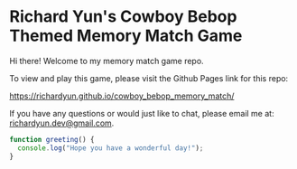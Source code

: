 # Richard Yun's Cowboy Bebop Themed Memory Match Game

Hi there! Welcome to my memory match game repo. 

To view and play this game, please visit the Github Pages link for this repo:

https://richardyun.github.io/cowboy_bebop_memory_match/

If you have any questions or would just like to chat, please email me at:
richardyun.dev@gmail.com.

```javascript
function greeting() {
  console.log("Hope you have a wonderful day!");
}
